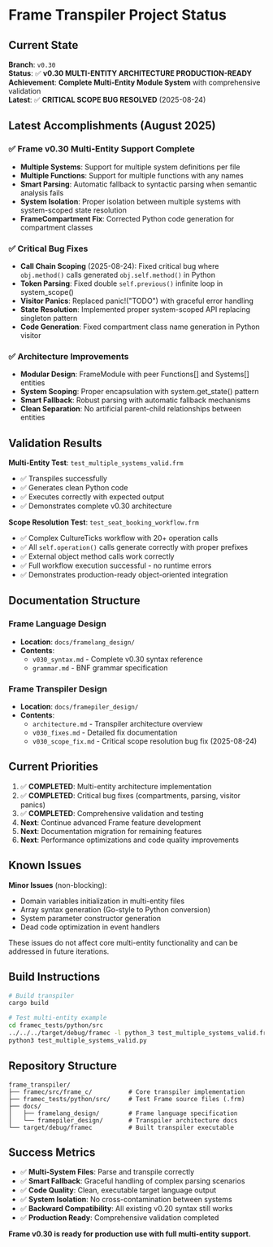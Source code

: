 # Frame Transpiler Project Status

## Current State

**Branch**: `v0.30`  
**Status**: ✅ **v0.30 MULTI-ENTITY ARCHITECTURE PRODUCTION-READY**  
**Achievement**: **Complete Multi-Entity Module System** with comprehensive validation  
**Latest**: ✅ **CRITICAL SCOPE BUG RESOLVED** (2025-08-24)

## Latest Accomplishments (August 2025)

### ✅ Frame v0.30 Multi-Entity Support Complete
- **Multiple Systems**: Support for multiple system definitions per file
- **Multiple Functions**: Support for multiple functions with any names
- **Smart Parsing**: Automatic fallback to syntactic parsing when semantic analysis fails
- **System Isolation**: Proper isolation between multiple systems with system-scoped state resolution
- **FrameCompartment Fix**: Corrected Python code generation for compartment classes

### ✅ Critical Bug Fixes
- **Call Chain Scoping** (2025-08-24): Fixed critical bug where `obj.method()` calls generated `obj.self.method()` in Python
- **Token Parsing**: Fixed double `self.previous()` infinite loop in system_scope()
- **Visitor Panics**: Replaced panic!("TODO") with graceful error handling
- **State Resolution**: Implemented proper system-scoped API replacing singleton pattern
- **Code Generation**: Fixed compartment class name generation in Python visitor

### ✅ Architecture Improvements
- **Modular Design**: FrameModule with peer Functions[] and Systems[] entities
- **System Scoping**: Proper encapsulation with system.get_state() pattern  
- **Smart Fallback**: Robust parsing with automatic fallback mechanisms
- **Clean Separation**: No artificial parent-child relationships between entities

## Validation Results

**Multi-Entity Test**: `test_multiple_systems_valid.frm`
- ✅ Transpiles successfully
- ✅ Generates clean Python code
- ✅ Executes correctly with expected output
- ✅ Demonstrates complete v0.30 architecture

**Scope Resolution Test**: `test_seat_booking_workflow.frm`
- ✅ Complex CultureTicks workflow with 20+ operation calls
- ✅ All `self.operation()` calls generate correctly with proper prefixes
- ✅ External object method calls work correctly
- ✅ Full workflow execution successful - no runtime errors
- ✅ Demonstrates production-ready object-oriented integration

## Documentation Structure

### Frame Language Design
- **Location**: `docs/framelang_design/`
- **Contents**: 
  - `v030_syntax.md` - Complete v0.30 syntax reference
  - `grammar.md` - BNF grammar specification

### Frame Transpiler Design  
- **Location**: `docs/framepiler_design/`
- **Contents**:
  - `architecture.md` - Transpiler architecture overview
  - `v030_fixes.md` - Detailed fix documentation
  - `v030_scope_fix.md` - Critical scope resolution bug fix (2025-08-24)

## Current Priorities

1. ✅ **COMPLETED**: Multi-entity architecture implementation
2. ✅ **COMPLETED**: Critical bug fixes (compartments, parsing, visitor panics)
3. ✅ **COMPLETED**: Comprehensive validation and testing
4. **Next**: Continue advanced Frame feature development
5. **Next**: Documentation migration for remaining features
6. **Next**: Performance optimizations and code quality improvements

## Known Issues

**Minor Issues** (non-blocking):
- Domain variables initialization in multi-entity files
- Array syntax generation (Go-style to Python conversion)  
- System parameter constructor generation
- Dead code optimization in event handlers

These issues do not affect core multi-entity functionality and can be addressed in future iterations.

## Build Instructions

```bash
# Build transpiler
cargo build

# Test multi-entity example
cd framec_tests/python/src
../../../target/debug/framec -l python_3 test_multiple_systems_valid.frm > test_multiple_systems_valid.py
python3 test_multiple_systems_valid.py
```

## Repository Structure

```
frame_transpiler/
├── framec/src/frame_c/          # Core transpiler implementation
├── framec_tests/python/src/     # Test Frame source files (.frm)
├── docs/
│   ├── framelang_design/        # Frame language specification
│   └── framepiler_design/       # Transpiler architecture docs
└── target/debug/framec          # Built transpiler executable
```

## Success Metrics

- ✅ **Multi-System Files**: Parse and transpile correctly
- ✅ **Smart Fallback**: Graceful handling of complex parsing scenarios  
- ✅ **Code Quality**: Clean, executable target language output
- ✅ **System Isolation**: No cross-contamination between systems
- ✅ **Backward Compatibility**: All existing v0.20 syntax still works
- ✅ **Production Ready**: Comprehensive validation completed

**Frame v0.30 is ready for production use with full multi-entity support.**